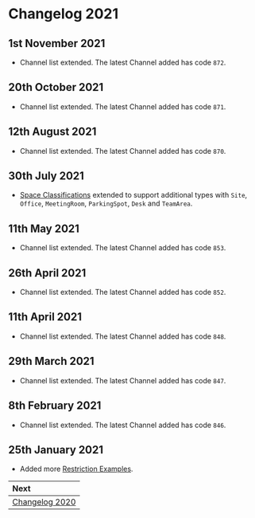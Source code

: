 # Changelog 2021

## 1st November 2021

* Channel list extended. The latest Channel added has code `872`.

## 20th October 2021

* Channel list extended. The latest Channel added has code `871`.

## 12th August 2021

* Channel list extended. The latest Channel added has code `870`.

## 30th July 2021

* [Space Classifications](../mews-operations/configuration.md#space-classifications) extended to support additional types with `Site`, `Office`, `MeetingRoom`, `ParkingSpot`, `Desk` and `TeamArea`.

## 11th May 2021

* Channel list extended. The latest Channel added has code `853`.

## 26th April 2021

* Channel list extended. The latest Channel added has code `852`.

## 11th April 2021

* Channel list extended. The latest Channel added has code `848`.

## 29th March 2021

* Channel list extended. The latest Channel added has code `847`.

## 8th February 2021

* Channel list extended. The latest Channel added has code `846`.


## 25th January 2021

* Added more [Restriction Examples](../channel-manager-operations/operations.md#restriction-examples).

| Next |
| :-- |
| [Changelog 2020](changelog2020.md) |
